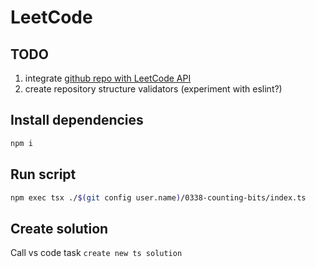 # LeetCode

## TODO

1. integrate [github repo with LeetCode API](https://github.com/alfaarghya/alfa-leetcode-api)
2. create repository structure validators (experiment with eslint?)

## Install dependencies

```bash
npm i
```

## Run script

```bash
npm exec tsx ./$(git config user.name)/0338-counting-bits/index.ts
```

## Create solution

Call vs code task `create new ts solution`
